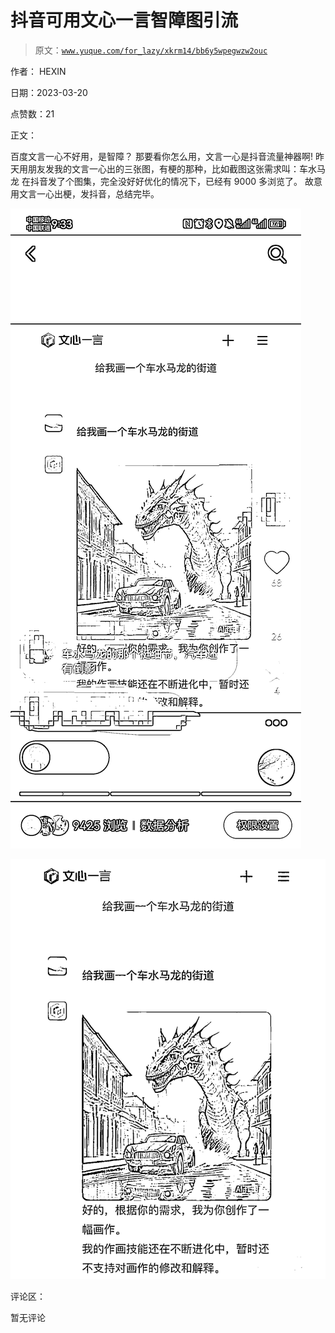 # 抖音可用文心一言智障图引流

> 原文：[`www.yuque.com/for_lazy/xkrm14/bb6y5wpegwzw2ouc`](https://www.yuque.com/for_lazy/xkrm14/bb6y5wpegwzw2ouc)

作者： HEXIN

日期：2023-03-20

点赞数：21

正文：

百度文言一心不好用，是智障？ 那要看你怎么用，文言一心是抖音流量神器啊! 昨天用朋友发我的文言一心出的三张图，有梗的那种，比如截图这张需求叫：车水马龙 在抖音发了个图集，完全没好好优化的情况下，已经有 9000 多浏览了。 故意用文言一心出梗，发抖音，总结完毕。

![](img/1dc4d9c22e5ef052dac0a48533bc2fe6.png)  

![](img/5efc636818d54eeda94db61b24910436.png)  

评论区：

暂无评论

